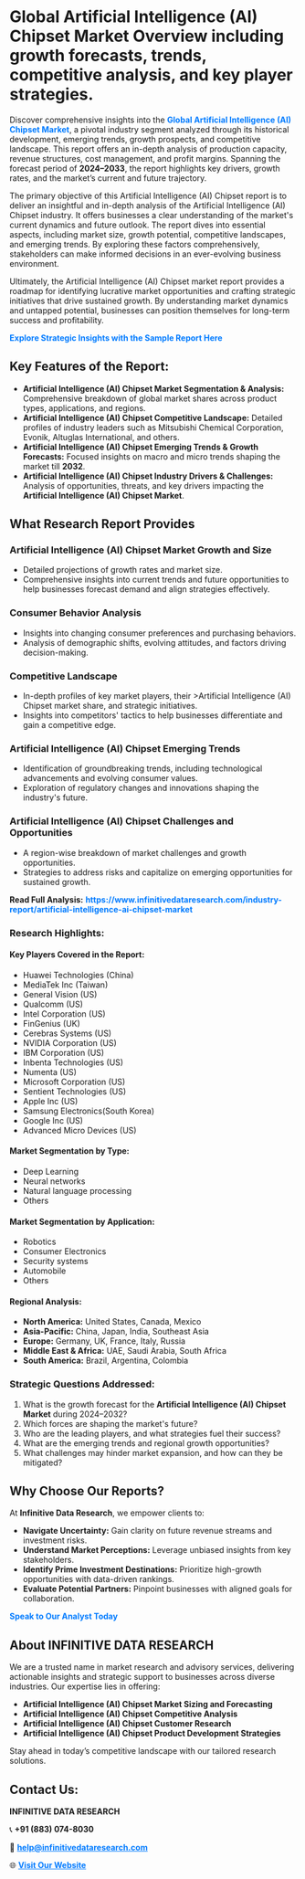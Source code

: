 <h1>Global Artificial Intelligence (AI) Chipset Market Overview including growth forecasts, trends, competitive analysis, and key player strategies.</h1>
<p>
Discover comprehensive insights into the 
<a href="https://www.infinitivedataresearch.com/industry-report/artificial-intelligence-ai-chipset-market" rel="dofollow" style="color: #007BFF; text-decoration: none;"><strong>Global Artificial Intelligence (AI) Chipset Market</strong></a>, a pivotal industry segment analyzed through its historical development, emerging trends, growth prospects, and competitive landscape. This report offers an in-depth analysis of production capacity, revenue structures, cost management, and profit margins. Spanning the forecast period of <strong>2024–2033</strong>, the report highlights key drivers, growth rates, and the market’s current and future trajectory.
</p>
<p>
The primary objective of this Artificial Intelligence (AI) Chipset report is to deliver an insightful and in-depth analysis of the Artificial Intelligence (AI) Chipset industry. It offers businesses a clear understanding of the market's current dynamics and future outlook. The report dives into essential aspects, including market size, growth potential, competitive landscapes, and emerging trends. By exploring these factors comprehensively, stakeholders can make informed decisions in an ever-evolving business environment.
</p>
<p>
Ultimately, the Artificial Intelligence (AI) Chipset market report provides a roadmap for identifying lucrative market opportunities and crafting strategic initiatives that drive sustained growth. By understanding market dynamics and untapped potential, businesses can position themselves for long-term success and profitability.
</p>
<p>
<a href="https://www.infinitivedataresearch.com/request-sample/reportId=107101" style="color: #007BFF; text-decoration: none;"><strong>Explore Strategic Insights with the Sample Report Here</strong></a>
</p>

<h2>Key Features of the Report:</h2>
<ul>
<li><strong>Artificial Intelligence (AI) Chipset Market Segmentation & Analysis:</strong> Comprehensive breakdown of global market shares across product types, applications, and regions.</li>
<li><strong>Artificial Intelligence (AI) Chipset Competitive Landscape:</strong> Detailed profiles of industry leaders such as Mitsubishi Chemical Corporation, Evonik, Altuglas International, and others.</li>
<li><strong>Artificial Intelligence (AI) Chipset Emerging Trends & Growth Forecasts:</strong> Focused insights on macro and micro trends shaping the market till <strong>2032</strong>.</li>
<li><strong>Artificial Intelligence (AI) Chipset Industry Drivers & Challenges:</strong> Analysis of opportunities, threats, and key drivers impacting the <strong>Artificial Intelligence (AI) Chipset Market</strong>.</li>
</ul>

<h2>What Research Report Provides</h2>
<h3>Artificial Intelligence (AI) Chipset Market Growth and Size</h3>
<ul>
<li>Detailed projections of growth rates and market size.</li>
<li>Comprehensive insights into current trends and future opportunities to help businesses forecast demand and align strategies effectively.</li>
</ul>

<h3>Consumer Behavior Analysis</h3>
<ul>
<li>Insights into changing consumer preferences and purchasing behaviors.</li>
<li>Analysis of demographic shifts, evolving attitudes, and factors driving decision-making.</li>
</ul>

<h3>Competitive Landscape</h3>
<ul>
<li>In-depth profiles of key market players, their >Artificial Intelligence (AI) Chipset market share, and strategic initiatives.</li>
<li>Insights into competitors' tactics to help businesses differentiate and gain a competitive edge.</li>
</ul>

<h3>Artificial Intelligence (AI) Chipset Emerging Trends</h3>
<ul>
<li>Identification of groundbreaking trends, including technological advancements and evolving consumer values.</li>
<li>Exploration of regulatory changes and innovations shaping the industry's future.</li>
</ul>

<h3>Artificial Intelligence (AI) Chipset Challenges and Opportunities</h3>
<ul>
<li>A region-wise breakdown of market challenges and growth opportunities.</li>
<li>Strategies to address risks and capitalize on emerging opportunities for sustained growth.</li>
</ul>
<p><strong>Read Full Analysis:</strong> <a href="https://www.infinitivedataresearch.com/industry-report/artificial-intelligence-ai-chipset-market" rel="dofollow" style="color: #007BFF; text-decoration: none;"><strong>https://www.infinitivedataresearch.com/industry-report/artificial-intelligence-ai-chipset-market</strong></a></p>
<h3>Research Highlights:</h3>
<h4>Key Players Covered in the Report:</h4>
<ul><li>Huawei Technologies (China)</li><li>MediaTek Inc (Taiwan)</li><li>General Vision (US)</li><li>Qualcomm (US)</li><li>Intel Corporation (US)</li><li>FinGenius (UK)</li><li>Cerebras Systems (US)</li><li>NVIDIA Corporation (US)</li><li>IBM Corporation (US)</li><li>Inbenta Technologies (US)</li><li>Numenta (US)</li><li>Microsoft Corporation (US)</li><li>Sentient Technologies (US)</li><li>Apple Inc (US)</li><li>Samsung Electronics(South Korea)</li><li>Google Inc (US)</li><li>Advanced Micro Devices (US)</li></ul>
<h4>Market Segmentation by Type:</h4>
<ul><li>Deep Learning</li><li>Neural networks</li><li>Natural language processing</li><li>Others</li></ul>
<h4>Market Segmentation by Application:</h4>
<ul><li>Robotics</li><li>Consumer Electronics</li><li>Security systems</li><li>Automobile</li><li>Others</li></ul>

<h4>Regional Analysis:</h4>
<ul>
<li><strong>North America:</strong> United States, Canada, Mexico</li>
<li><strong>Asia-Pacific:</strong> China, Japan, India, Southeast Asia</li>
<li><strong>Europe:</strong> Germany, UK, France, Italy, Russia</li>
<li><strong>Middle East & Africa:</strong> UAE, Saudi Arabia, South Africa</li>
<li><strong>South America:</strong> Brazil, Argentina, Colombia</li>
</ul>

<h3>Strategic Questions Addressed:</h3>
<ol>
<li>What is the growth forecast for the <strong>Artificial Intelligence (AI) Chipset Market</strong> during 2024–2032?</li>
<li>Which forces are shaping the market's future?</li>
<li>Who are the leading players, and what strategies fuel their success?</li>
<li>What are the emerging trends and regional growth opportunities?</li>
<li>What challenges may hinder market expansion, and how can they be mitigated?</li>
</ol>

<h2>Why Choose Our Reports?</h2>
<p>At <strong>Infinitive Data Research</strong>, we empower clients to:</p>
<ul>
<li><strong>Navigate Uncertainty:</strong> Gain clarity on future revenue streams and investment risks.</li>
<li><strong>Understand Market Perceptions:</strong> Leverage unbiased insights from key stakeholders.</li>
<li><strong>Identify Prime Investment Destinations:</strong> Prioritize high-growth opportunities with data-driven rankings.</li>
<li><strong>Evaluate Potential Partners:</strong> Pinpoint businesses with aligned goals for collaboration.</li>
</ul>
<p><a href="https://www.infinitivedataresearch.com/industry-report/artificial-intelligence-ai-chipset-market" rel="dofollow" style="color: #007BFF; text-decoration: none;"><strong>Speak to Our Analyst Today</strong></a></p>

<h2>About INFINITIVE DATA RESEARCH</h2>
<p>We are a trusted name in market research and advisory services, delivering actionable insights and strategic support to businesses across diverse industries. Our expertise lies in offering:</p>
<ul>
<li><strong>Artificial Intelligence (AI) Chipset Market Sizing and Forecasting</strong></li>
<li><strong>Artificial Intelligence (AI) Chipset Competitive Analysis</strong></li>
<li><strong>Artificial Intelligence (AI) Chipset Customer Research</strong></li>
<li><strong>Artificial Intelligence (AI) Chipset Product Development Strategies</strong></li>
</ul>
<p>Stay ahead in today’s competitive landscape with our tailored research solutions.</p>

<h2>Contact Us:</h2>
<p><strong>INFINITIVE DATA RESEARCH</strong></p>
<p>📞 <strong>+91 (883) 074-8030</strong></p>
<p>📧 <strong><a href="mailto:help@infinitivedataresearch.com" style="color: #007BFF;">help@infinitivedataresearch.com</a></strong></p>
<p>🌐 <strong><a href="https://www.infinitivedataresearch.com" rel="dofollow" style="color: #007BFF;">Visit Our Website</a></strong></p>